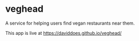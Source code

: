 # veghead
A service for helping users find vegan restaurants near them. 

This app is live at https://daviddoes.github.io/veghead/
